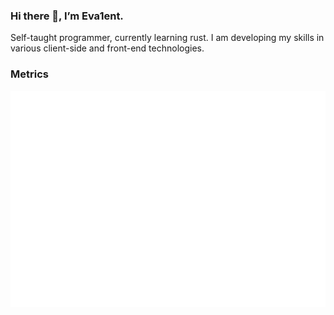 ### Hi there 👋, I’m Eva1ent.

Self-taught programmer, currently learning rust. I am developing my skills in various client-side and front-end technologies.

### Metrics

![isocalendar](./metrics.plugin.isocalendar.fullyear.svg)
